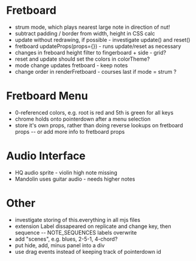 # Fretboard

- strum mode, which plays nearest large note in direction of nut!
- subtract padding / border from width, height in CSS calc
- update without redrawing, if possible - investigate update() and reset()
- fretboard updateProps(props={}) - runs update/reset as necessary
- changes in freboard height filter to fingerboard + side - grid?
- reset and update should set the colors in colorTheme?
- mode change updates fretboard - keep notes
- change order in renderFretboard - courses last if mode = strum ?

# Fretboard Menu

- 0-referenced colors, e.g. root is red and 5th is green for all keys
- chrome holds onto pointerdown after a menu selection
- store it's own props, rather than doing reverse lookups on fretboard props
  -- or add more info to fretboard props

# Audio Interface

- HQ audio sprite - violin high note missing
- Mandolin uses guitar audio - needs higher notes

# Other

- investigate storing of this.everything in all mjs files
- extension Label dissapeared on replicate and change key, then sequence
  -- NOTE_SEQUENCES labels overwrite
- add "scenes", e.g. blues, 2-5-1, 4-chord?
- put hide, add, minus panel into a div
- use drag events instead of keeping track of pointerdown id
